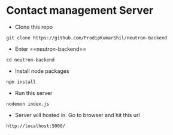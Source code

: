 # Contact management Server
* Clone this repo
```
git clone https://github.com/ProdipKumarShil/neutron-backend
```
* Enter ==neutron-backend==
```
cd neutron-backend
```
* Install node packages
```
npm install
```
* Run this server
```
nodemon index.js
```
* Server will hosted in. Go to browser and hit this url
```
http://localhost:5000/
```
